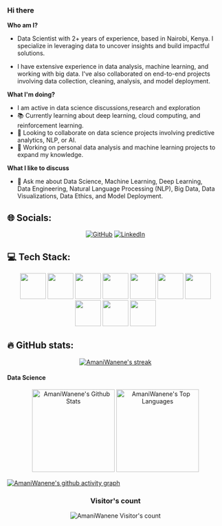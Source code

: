 ### Hi there
**Who am I?**
- Data Scientist with 2+ years of experience, based in Nairobi, Kenya. I specialize in leveraging data to uncover insights and build impactful solutions.

- I have extensive experience in data analysis, machine learning, and working with big data. I've also collaborated on end-to-end projects involving data collection, cleaning, analysis, and model deployment.

**What I'm doing?**
- I am active in data science discussions,research and exploration
- 📚 Currently learning about deep learning, cloud computing, and 
   reinforcement learning.
- 👯 Looking to collaborate on data science projects involving 
   predictive analytics, NLP, or AI.
- 🥰 Working on personal data analysis and machine learning projects 
   to expand my knowledge.

**What I like to discuss**
- 💬 Ask me about Data Science, Machine Learning, Deep Learning,     
   Data Engineering, Natural Language Processing (NLP), Big Data, 
   Data Visualizations, Data Ethics, and Model Deployment.

## 🌐 Socials:

<p align="center">
  <a href="https://github.com/AmaniWanene">
  <img src="https://img.shields.io/badge/GitHub-100000?style=for-the-badge&logo=github&logoColor=white" alt="GitHub"></a>
  <a href="https://www.linkedin.com/in/AmaniWanene/">
  <img src="https://img.shields.io/badge/linkedin-%230077B5.svg?style=for-the-badge&logo=linkedin&logoColor=white" alt="LinkedIn"></a>
   
  
</p>
  
  
## 💻 Tech Stack:

<p align="center">
    <img src="https://cdn.jsdelivr.net/gh/devicons/devicon/icons/python/python-original-wordmark.svg" height="60" width="60"/> 
    <img src="https://cdn.jsdelivr.net/gh/devicons/devicon/icons/mysql/mysql-original-wordmark.svg" height="60" width="60"/>
    <img src="https://cdn.jsdelivr.net/gh/devicons/devicon/icons/git/git-plain-wordmark.svg" height="60" width="60"/>
    <img src="https://cdn.jsdelivr.net/gh/devicons/devicon/icons/sqlite/sqlite-original-wordmark.svg" height="60" width="60"/>
    <img src="https://cdn.jsdelivr.net/gh/devicons/devicon/icons/css3/css3-original-wordmark.svg" height="60" width="60"/>
    <img src="https://cdn.jsdelivr.net/gh/devicons/devicon/icons/firebase/firebase-plain-wordmark.svg" height="60" width="60"/>
    <img src="https://cdn.jsdelivr.net/gh/devicons/devicon/icons/amazonwebservices/amazonwebservices-plain-wordmark.svg" height="60" width="60"/>
    <img src="https://cdn.jsdelivr.net/gh/devicons/devicon/icons/pandas/pandas-original-wordmark.svg" height="60" width="60"/>
    <img src="https://cdn.jsdelivr.net/gh/devicons/devicon/icons/flask/flask-original-wordmark.svg" height="60" width="60"/>
    <img src="https://cdn.jsdelivr.net/gh/devicons/devicon/icons/markdown/markdown-original.svg" height="60" width="60"/>
</p>

## 🔥 GitHub stats:

<!-- GitHub Readme Streak Stats -->
<p align="center">
  <a href="https://github.com/AmaniWanene">
    <img title="GitHub Stats" alt="AmaniWanene's streak" src="https://streak-stats.demolab.com/?user=AmaniWanene&layout=compact&theme=react&hide_border=true&bg_color=1F222E&title_color=F85D7F&icon_color=F8D866"/>
  </a>
</p>

#### Data Science

<p align="center">
  <a href="https://github.com/AmaniWanene"><img alt="AmaniWanene's Github Stats" src="https://github-readme-stats.vercel.app/api?username=AmaniWanene&show_icons=true&include_all_commits=true&count_private=true&theme=react&hide_border=true&bg_color=1F222E&title_color=F85D7F&rank_icon=github&icon_color=F8D866" height="192px"/></a>
  <a href="https://github.com/AmaniWanene"><img alt="AmaniWanene's Top Languages" src="https://github-readme-stats.vercel.app/api/top-langs/?username=AmaniWanene&layout=compact&theme=react&hide_border=true&bg_color=1F222E&title_color=F85D7F&icon_color=F8D866&hide=HTML,Jupyter%20Notebook" height="192px"/></a>

  <br/>
  
</p>


[![AmaniWanene's github activity graph](https://github-readme-activity-graph.vercel.app/graph?username=AmaniWanene&bg_color=1F222E&color=F8D866&line=F85D7F&point=FFFFFF&area=true&hide_border=true)](https://github.com/AmaniWanene/github-readme-activity-graph)

<h3 align="center">Visitor's count</h3>
<p align="center"><img src="https://profile-counter.glitch.me/{AmaniWanene}/count.svg/" alt="AmaniWanene Visitor's count" /></p>

